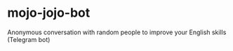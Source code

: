 # mojo-jojo-bot
Anonymous conversation with random people to improve your English skills (Telegram bot)
